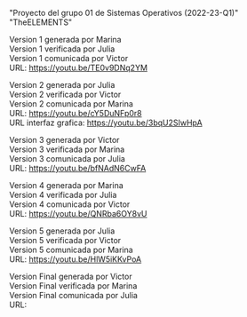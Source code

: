 "Proyecto del grupo 01 de Sistemas Operativos (2022-23-Q1)" 
"TheELEMENTS" 

Version 1 generada por Marina\
Version 1 verificada por Julia\
Version 1 comunicada por Victor\
URL: https://youtu.be/TE0v9DNq2YM

Version 2 generada por Julia\
Version 2 verificada por Victor\
Version 2 comunicada por Marina\
URL: https://youtu.be/cY5DuNFp0r8 \
URL interfaz grafica: https://youtu.be/3bqU2SIwHpA

Version 3 generada por Victor\
Version 3 verificada por Marina\
Version 3 comunicada por Julia\
URL: https://youtu.be/bfNAdN6CwFA 

Version 4 generada por Marina\
Version 4 verificada por Julia\
Version 4 comunicada por Victor\
URL: https://youtu.be/QNRba6OY8vU

Version 5 generada por Julia\
Version 5 verificada por Victor\
Version 5 comunicada por Marina\
URL: https://youtu.be/HlW5iKKvPoA

Version Final generada por Victor\
Version Final verificada por Marina\
Version Final comunicada por Julia\
URL: 